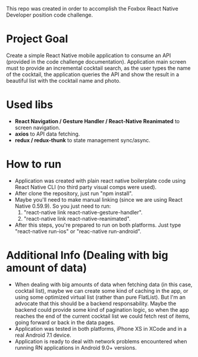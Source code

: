 This repo was created in order to accomplish the Foxbox React Native Developer position code challenge.

# Project Goal
Create a simple React Native mobile application to consume an API (provided in the code challenge documentation). Application main screen must to provide an incremental cocktail search, as the user types the name of the cocktail, the application queries the API and show the result in a beautiful list with the cocktail name and photo.

# Used libs
* **React Navigation / Gesture Handler / React-Native Reanimated** to screen navigation.
* **axios** to API data fetching.
* **redux / redux-thunk** to state management sync/async.

# How to run
* Application was created with plain react native boilerplate code using React Native CLI (no third party visual comps were used).
* After clone the repository, just run "npm install".
* Maybe you'll need to make manual linking (since we are using React Native 0.59.9). So you just need to run:
  1. "react-native link react-native-gesture-handler".
  2. "react-native link react-native-reanimated".
* After this steps, you're prepared to run on both platforms. Just type "react-native run-ios" or "reac-native run-android".

# Additional Info (Dealing with big amount of data)
* When dealing with big amounts of data when fetching data (in this case, cocktail list), maybe we can create some kind of caching in the app, or using some optimized virtual list (rather than pure FlatList). But I'm an advocate that this should be a backend responsability. Maybe the backend could provide some kind of pagination logic, so when the app reaches the end of the current cocktail list we could fetch rest of items, going forward or back in the data pages.
* Application was tested in both platforms, iPhone XS in XCode and in a real Android 7.1 device.
* Application is ready to deal with network problems encountered when running RN applications in Android 9.0+ versions.
